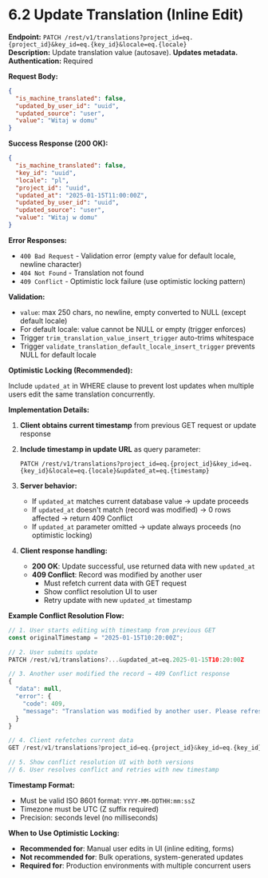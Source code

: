 # 6.2 Update Translation (Inline Edit)

**Endpoint:** `PATCH /rest/v1/translations?project_id=eq.{project_id}&key_id=eq.{key_id}&locale=eq.{locale}`  
**Description:** Update translation value (autosave). **Updates metadata.**  
**Authentication:** Required

**Request Body:**

```json
{
  "is_machine_translated": false,
  "updated_by_user_id": "uuid",
  "updated_source": "user",
  "value": "Witaj w domu"
}
```

**Success Response (200 OK):**

```json
{
  "is_machine_translated": false,
  "key_id": "uuid",
  "locale": "pl",
  "project_id": "uuid",
  "updated_at": "2025-01-15T11:00:00Z",
  "updated_by_user_id": "uuid",
  "updated_source": "user",
  "value": "Witaj w domu"
}
```

**Error Responses:**

- `400 Bad Request` - Validation error (empty value for default locale, newline character)
- `404 Not Found` - Translation not found
- `409 Conflict` - Optimistic lock failure (use optimistic locking pattern)

**Validation:**

- `value`: max 250 chars, no newline, empty converted to NULL (except default locale)
- For default locale: value cannot be NULL or empty (trigger enforces)
- Trigger `trim_translation_value_insert_trigger` auto-trims whitespace
- Trigger `validate_translation_default_locale_insert_trigger` prevents NULL for default locale

**Optimistic Locking (Recommended):**

Include `updated_at` in WHERE clause to prevent lost updates when multiple users edit the same translation concurrently.

**Implementation Details:**

1. **Client obtains current timestamp** from previous GET request or update response
2. **Include timestamp in update URL** as query parameter:

   ```http
   PATCH /rest/v1/translations?project_id=eq.{project_id}&key_id=eq.{key_id}&locale=eq.{locale}&updated_at=eq.{timestamp}
   ```

3. **Server behavior:**
   - If `updated_at` matches current database value → update proceeds
   - If `updated_at` doesn't match (record was modified) → 0 rows affected → return 409 Conflict
   - If `updated_at` parameter omitted → update always proceeds (no optimistic locking)

4. **Client response handling:**
   - **200 OK**: Update successful, use returned data with new `updated_at`
   - **409 Conflict**: Record was modified by another user
     - Must refetch current data with GET request
     - Show conflict resolution UI to user
     - Retry update with new `updated_at` timestamp

**Example Conflict Resolution Flow:**

```javascript
// 1. User starts editing with timestamp from previous GET
const originalTimestamp = "2025-01-15T10:20:00Z";

// 2. User submits update
PATCH /rest/v1/translations?...&updated_at=eq.2025-01-15T10:20:00Z

// 3. Another user modified the record → 409 Conflict response
{
  "data": null,
  "error": {
    "code": 409,
    "message": "Translation was modified by another user. Please refresh and try again."
  }
}

// 4. Client refetches current data
GET /rest/v1/translations?project_id=eq.{project_id}&key_id=eq.{key_id}&locale=eq.{locale}

// 5. Show conflict resolution UI with both versions
// 6. User resolves conflict and retries with new timestamp
```

**Timestamp Format:**

- Must be valid ISO 8601 format: `YYYY-MM-DDTHH:mm:ssZ`
- Timezone must be UTC (Z suffix required)
- Precision: seconds level (no milliseconds)

**When to Use Optimistic Locking:**

- **Recommended for**: Manual user edits in UI (inline editing, forms)
- **Not recommended for**: Bulk operations, system-generated updates
- **Required for**: Production environments with multiple concurrent users
